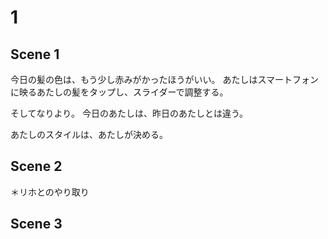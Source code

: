 # 1

## Scene 1

今日の髪の色は、もう少し赤みがかったほうがいい。
あたしはスマートフォンに映るあたしの髪をタップし、スライダーで調整する。

そしてなりより。
今日のあたしは、昨日のあたしとは違う。







あたしのスタイルは、あたしが決める。

## Scene 2

＊リホとのやり取り

## Scene 3

<!--stackedit_data:
eyJoaXN0b3J5IjpbLTE4MjE3MzU0OTgsLTE2Njc2MDA1MjEsLT
ExMjQwMDg5MThdfQ==
-->